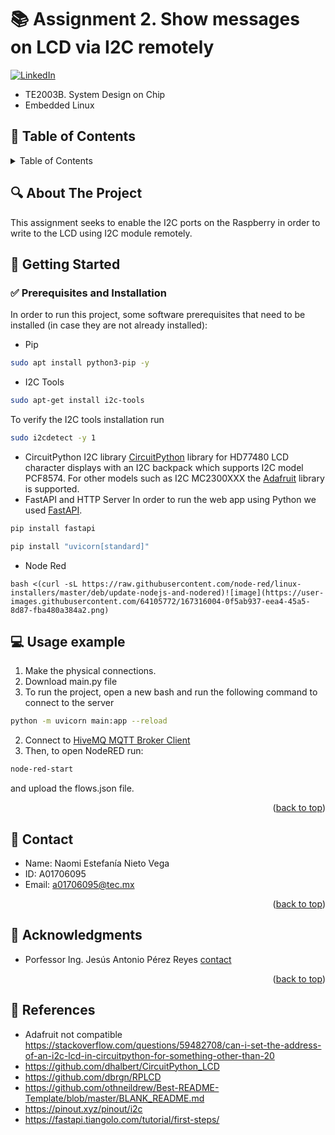 # 📚 Assignment 2. Show messages on LCD via I2C remotely

<div id="top"></div>

<!-- PROJECT SHIELDS -->
[![LinkedIn][linkedin-shield]][linkedin-url]

* TE2003B. System Design on Chip 
* Embedded Linux

<!-- TABLE OF CONTENTS -->
## 📌 Table of Contents
<details>
  <summary>Table of Contents</summary>
  <ol>
    <li>
      <a href="#about-the-project">About The Project</a>
    </li>
    <li>
      <a href="#getting-started">Getting Started</a>
      <ul>
        <li><a href="#prerequisites">Prerequisites</a></li>
      </ul>
    </li>
    <li><a href="#usage">Usage</a></li>
    <li><a href="#contact">Contact</a></li>
    <li><a href="#acknowledgments">Acknowledgments</a></li>
    <li><a href="#references">References</a></li>
  </ol>
</details>

<!-- ABOUT THE PROJECT -->
## 🔍 About The Project

This assignment seeks to enable the I2C ports on the Raspberry in order to write to the LCD using I2C module remotely. 

<!-- GETTING STARTED -->
## 🚀 Getting Started

### ✅ Prerequisites and Installation

In order to run this project, some software prerequisites that need to be installed (in case they are not already installed):

* Pip
```sh
sudo apt install python3-pip -y
```
* I2C Tools
```sh
sudo apt-get install i2c-tools
```
To verify the I2C tools installation run 
```sh 
sudo i2cdetect -y 1 
 ```
* CircuitPython I2C library
[CircuitPython](https://github.com/dhalbert/CircuitPython_LCD) library for HD77480 LCD character displays with an I2C backpack which supports I2C model PCF8574. 
For other models such as I2C MC2300XXX the [Adafruit](https://github.com/adafruit/Adafruit_CircuitPython_CharLCD) library is supported. 
* FastAPI and HTTP Server
In order to run the web app using Python we used [FastAPI](https://fastapi.tiangolo.com/#installation).
```sh
pip install fastapi
  ```
```sh
pip install "uvicorn[standard]"
```
* Node Red
```
bash <(curl -sL https://raw.githubusercontent.com/node-red/linux-installers/master/deb/update-nodejs-and-nodered)![image](https://user-images.githubusercontent.com/64105772/167316004-0f5ab937-eea4-45a5-8d87-fba480a384a2.png)
```

<!-- USAGE EXAMPLES -->
## 💻 Usage example

1. Make the physical connections.
2. Download main.py file
3. To run the project, open a new bash and run the following command to connect to the server
```sh
python -m uvicorn main:app --reload
```
2. Connect to [HiveMQ MQTT Broker Client](http://www.hivemq.com/demos/websocket-client/)
3. Then, to open NodeRED run:
```sh
node-red-start
```
and upload the flows.json file.

<p align="right">(<a href="#top">back to top</a>)</p>

<!-- CONTACT -->
## 📩 Contact

* Name: Naomi Estefanía Nieto Vega
* ID: A01706095
* Email: a01706095@tec.mx

<p align="right">(<a href="#top">back to top</a>)</p>


<!-- ACKNOWLEDGMENTS -->
## 🎉 Acknowledgments

* Porfessor Ing. Jesús Antonio Pérez Reyes [contact](antonio.perez@tec.mx)

<p align="right">(<a href="#top">back to top</a>)</p>

## 📎 References

* Adafruit not compatible
https://stackoverflow.com/questions/59482708/can-i-set-the-address-of-an-i2c-lcd-in-circuitpython-for-something-other-than-20
* https://github.com/dhalbert/CircuitPython_LCD
* https://github.com/dbrgn/RPLCD
* https://github.com/othneildrew/Best-README-Template/blob/master/BLANK_README.md
* https://pinout.xyz/pinout/i2c
* https://fastapi.tiangolo.com/tutorial/first-steps/

<!-- MARKDOWN LINKS & IMAGES -->
[linkedin-shield]: https://img.shields.io/badge/-LinkedIn-black.svg?style=for-the-badge&logo=linkedin&colorB=555
[linkedin-url]: https://www.linkedin.com/in/naominietov/